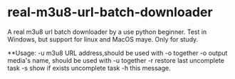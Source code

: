 # real-m3u8-url-batch-downloader
A real m3u8 url batch downloader by a use python beginner. Test in Windows, but support for linux and MacOS maye. Only for study.

**Usage:
        -u       m3u8 URL address,should be used with -o together
        -o       output media's name, should be used with -u together
        -r       restore last uncomplete task
        -s       show if exists uncomplete task
        -h       this message.
